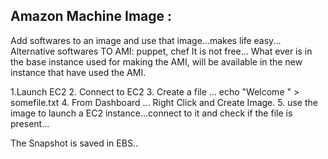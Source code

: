 ## Amazon Machine Image :
Add softwares to an image and use that image...makes life easy...
Alternative softwares TO AMI: puppet, chef
It is not free...
What ever is in the base instance used for making the AMI, will be available in the new instance that have used the AMI.

1.Launch EC2
2. Connect to EC2
3. Create a file ... echo "Welcome " > somefile.txt
4. From Dashboard ... Right Click and Create Image.
5. use the image to launch a EC2 instance...connect to it and check if the file is present...


The Snapshot is saved in EBS..
